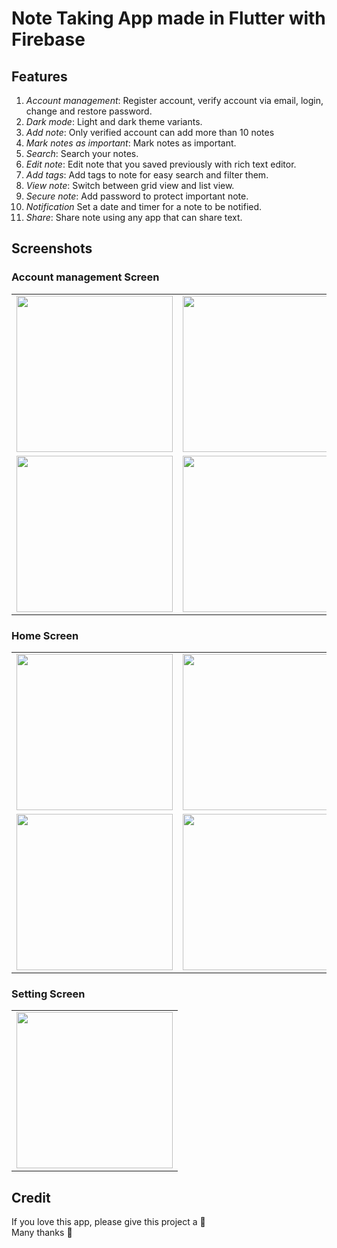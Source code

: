 # Note Taking App made in Flutter with Firebase 

## Features
1. *Account management*: Register account, verify account via email, login, change and restore password.
2. *Dark mode*: Light and dark theme variants.
3. *Add note*: Only verified account can add more than 10 notes
4. *Mark notes as important*: Mark notes as important.
5. *Search*: Search your notes.
6. *Edit note*: Edit note that you saved previously with rich text editor.
7. *Add tags*: Add tags to note for easy search and filter them.
8. *View note*: Switch between grid view and list view.
9. *Secure note*: Add password to protect important note.
10. *Notification* Set a date and timer for a note to be notified.
11. *Share*: Share note using any app that can share text.

## Screenshots
### Account management Screen
<table>
  <tr>
    <td> 
      <img width="250" src="https://github.com/nakhoacool/Flutter_NoteApp/assets/77623180/80aa557d-c09f-43a0-b19e-5cfc4e38ade0"> </img>
    </td>
    <td>
      <img width="250" src="https://github.com/nakhoacool/Flutter_NoteApp/assets/77623180/4e07cc21-ce2f-4cd4-915c-862dfb6704bc"> 
  </img> 
    </td>
    <td> 
        <img width="250" src="https://github.com/nakhoacool/Flutter_NoteApp/assets/77623180/2487e8c5-fab0-4941-8598-8f7f825ff9ee"> 
  </img>
    </td>
  </tr>
  
  <tr>
     <td>
       <img width="250" src="https://github.com/nakhoacool/Flutter_NoteApp/assets/77623180/2e8c8bdb-d3ff-4a6c-8ac5-cb08035f89ea"> 
  </img>
    </td>
    <td>
      <img width="250" src="https://github.com/nakhoacool/Flutter_NoteApp/assets/77623180/447e4db5-3006-4c6b-8bdc-de5826650f2f">
    </td>
  </tr>
</table>

### Home Screen
<table>
  <tr>
    <td> 
      <img width="250" src="https://github.com/nakhoacool/Flutter_NoteApp/assets/77623180/6a618824-91de-4b01-8838-62f740caa4c5"> </img>
    </td>
    <td>
      <img width="250" src="https://github.com/nakhoacool/Flutter_NoteApp/assets/77623180/a81fae8d-bf1a-48dc-bfb8-9456c949b9d0"> 
  </img> 
    </td>
    <td> 
        <img width="250" src="https://github.com/nakhoacool/Flutter_NoteApp/assets/77623180/82d2bba0-54fc-4148-b4d8-62b289e02061"> 
  </img>
    </td>
  </tr>
  
  <tr>
     <td>
       <img width="250" src="https://github.com/nakhoacool/Flutter_NoteApp/assets/77623180/73f6cafd-1b60-4af1-a5fa-98efc67cbcbd"> 
  </img>
    </td>
    <td>
      <img width="250" src="https://github.com/nakhoacool/Flutter_NoteApp/assets/77623180/53b10d2e-7825-4d70-9dab-e35b3615219c">
    </td>
    <td>
      <img width="250" src="https://github.com/nakhoacool/Flutter_NoteApp/assets/77623180/07887771-27d5-40b1-8e74-ce806f8ef6d4">
    </td>
  </tr>
</table>

### Setting Screen
<table>
  <tr>
    <td> 
      <img width="250" src="https://github.com/nakhoacool/Flutter_NoteApp/assets/77623180/b99ab155-2e7b-4dd0-b84e-1b0c8d2dd687"> </img>
    </td>
  </tr>
  
</table>

## Credit
If you love this app, please give this project a :star2:  
Many thanks :sparkling_heart:
